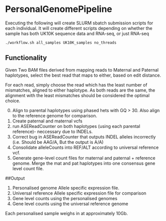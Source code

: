 # PersonalGenomePipeline

Executing the following will create SLURM sbatch submission scripts for each individual. It will create different scripts depending on whether the sample has both UK10K sequence data and RNA-seq, or just RNA-seq

``` ./workflow.sh all_samples UK10K_samples no_threads ```

## Functionality

Given Two BAM files derived from mapping reads to Maternal and Paternal haplotypes, select the best read that maps to either, based on edit distance.

For each read, simply choose the read which has the least number of mismatches, aligned to either haplotype. As both reads are the same, the alignment with the least mismatches should be considered the optimal choice.

0. Align to parental haplotypes using phased hets with GQ > 30. Also align to the reference genome for comparison.
1. Create paternal and maternal vcfs
2. run ASEReadCounter on both haplotypes (using each parental reference)- neccessary due to INDELs.
3. Correct bug in ASEReadCounter that outputs INDEL alleles incorrectly (i.e. Should be AAG/A, But the output is A/A)
4. Consolidate alleleCounts into REF/ALT according to universal reference vcf. 
5. Generate gene-level count files for maternal and paternal + reference genome. Merge the mat and pat haplotypes into one consensus gene    level count file.

##Output

1. Personalised genome Allele specific expression file.
2. Universal reference Allele specific expression file for comparison
2. Gene level counts using the personalised genomes 
3. Gene level counts using the universal reference genome

Each personalised sample weighs in at approximately 10Gb.
